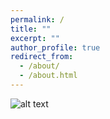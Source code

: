 ```yaml
---
permalink: /
title: ""
excerpt: ""
author_profile: true
redirect_from: 
  - /about/
  - /about.html
---
```


![alt text]("/images/IMG_9763.JPG")
